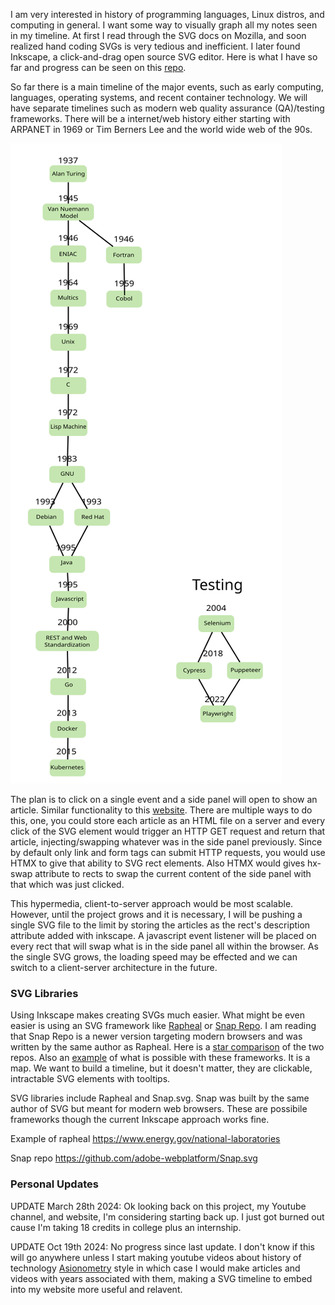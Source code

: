 I am very interested in history of programming languages, Linux distros, and computing in general. I want some way to visually graph all my notes seen in my timeline. At first I read through the SVG docs on Mozilla, and soon realized hand coding SVGs is very tedious and inefficient. I later found Inkscape, a click-and-drag open source SVG editor. Here is what I have so far and progress can be seen on this [repo](https://github.com/Joe-Bulfer/history-timeline).  

So far there is a main timeline of the major events, such as early computing, languages, operating systems, and recent container technology. We will have separate timelines such as modern web quality assurance (QA)/testing frameworks. There will be a internet/web history either starting with ARPANET in 1969 or Tim Berners Lee and the world wide web of the 90s.

![timeline-svg.png](timeline-svg.png)

The plan is to click on a single event and a side panel will open to show an article. Similar functionality to this [website](https://roadmap.sh/frontend). There are multiple ways to do this, one, you could store each article as an HTML file on a server and every click of the SVG element would trigger an HTTP GET request and return that article, injecting/swapping whatever was in the side panel previously. Since by default only link and form tags can submit HTTP requests, you would use HTMX to give that ability to SVG rect elements. Also HTMX would gives hx-swap attribute to rects to swap the current content of the side panel with that which was just clicked. 

This hypermedia, client-to-server approach would be most scalable. However, until the project grows and it is necessary, I will be pushing a single SVG file to the limit by storing the articles as the rect's description attribute added with inkscape. A javascript event listener will be placed on every rect that will swap what is in the side panel all within the browser. As the single SVG grows, the loading speed may be effected and we can switch to a client-server architecture in the future.

### SVG Libraries

Using Inkscape makes creating SVGs much easier. What might be even easier is using an SVG framework like [Rapheal](https://github.com/DmitryBaranovskiy/raphael) or [Snap Repo](https://github.com/adobe-webplatform/Snap.svg). I am reading that Snap Repo is a newer version targeting modern browsers and was written by the same author as Rapheal. Here is a [star comparison](https://star-history.com/#DmitryBaranovskiy/raphael&adobe-webplatform/Snap.svg&Date) of the two repos. Also an [example](https://www.energy.gov/national-laboratories) of what is possible with these frameworks. It is a map. We want to build a timeline, but it doesn't matter, they are clickable, intractable SVG elements with tooltips.  


SVG libraries include Rapheal and Snap.svg. Snap was built by the same author of SVG but meant for modern web browsers. These are possibile frameworks though the current Inkscape approach works fine.

Example of rapheal
https://www.energy.gov/national-laboratories

Snap repo
https://github.com/adobe-webplatform/Snap.svg

### Personal Updates

UPDATE March 28th 2024: Ok looking back on this project, my Youtube channel, and website, I'm considering starting back up. I just got burned out cause I'm taking 18 credits in college plus an internship.

UPDATE Oct 19th 2024: No progress since last update. I don't know if this will go anywhere unless I start making youtube videos about history of technology [Asionometry](https://www.youtube.com/watch?v=z8L202FlmD4) style in which case I would make articles and videos with years associated with them, making a SVG timeline to embed into my website more useful and relavent.

